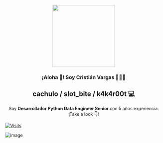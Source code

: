 <p align="center" width="300">
   <img align="center" width="200" src="https://avatars.githubusercontent.com/u/6174122?s=400&u=aef87edbd2095f02e4a901ffbb04af0e7ae61942&v=4" />
   <h3 align="center">¡Aloha 👋! Soy Cristián Vargas 👨🏻‍💻</h3>
   <h2 align="center">cachulo / slot_bite / k4k4r00t 💻</h2>
</p>

<p align="center">Soy <strong>Desarrollador Python Data Engineer Senior </strong> con 5 años experiencia.<br />¡Take a look 👇!</p>


[![Visits](https://gpvc.arturio.dev/slotbite)](https://github.com/slotbite/github-profile-readme)

<!-- ![image](https://gists-readme.yizack.com/api?user={slotbite}) -->

![image](https://github-readme-stats.vercel.app/api/top-langs/?username=slotbite)




<!---
slotbite/slotbite is a ✨ special ✨ repository because its `README.md` (this file) appears on your GitHub profile.
You can click the Preview link to take a look at your changes.
--->
